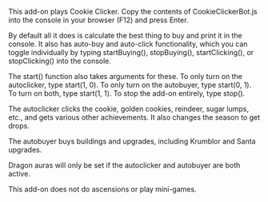 This add-on plays Cookie Clicker. Copy the contents of CookieClickerBot.js into the console in your browser (F12) and press Enter.

By default all it does is calculate the best thing to buy and print it in the console. It also has auto-buy and auto-click functionality, which you can toggle individually by typing startBuying(), stopBuying(), startClicking(), or stopClicking() into the console.

The start() function also takes arguments for these. To only turn on the autoclicker, type start(1, 0). To only turn on the autobuyer, type start(0, 1). To turn on both, type start(1, 1). To stop the add-on entirely, type stop().

The autoclicker clicks the cookie, golden cookies, reindeer, sugar lumps, etc., and gets various other achievements. It also changes the season to get drops.

The autobuyer buys buildings and upgrades, including Krumblor and Santa upgrades.

Dragon auras will only be set if the autoclicker and autobuyer are both active.

This add-on does not do ascensions or play mini-games.